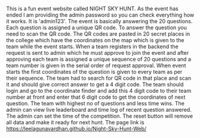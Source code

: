 This is a fun event website called NIGHT SKY HUNT. As the event has ended I am providing the admin password so you can check everything how it works. It is 'admin123'. The event is basically answering the 20 questions. Each question is assigned a unique QR code. To answer the question you need to scan the QR code. The QR codes are pasted in 20 secret places in the college which have the coordinates on the map which is given to the team while the event starts. When a team registers in the backend the request is sent to admin which he must approve to join the event and after approving each team is assigned a unique sequence of 20 questions and a team number is given in the serial order of request approval. When event starts the first coordinates of the question is given to every team as per their sequence. The team had to search for QR code in that place and scan it and should give correct answer to get a 4 digit code. The team should login and go to the coordinate finder and add this 4 digit code to their team number at front and enter that 6 digit code to get the coordinates of next question. The team with highest no of questions and less time wins. The admin can view live leaderboard and time log of recent question answered. The admin can set the time of the competition. The reset button will remove all data and make it ready for next hunt. The page link is https://leelagunavardhan.github.io/Night-Sky-Hunt-Web/
